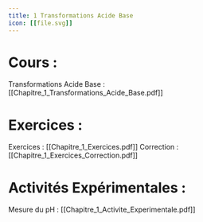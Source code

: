 ```yaml
---
title: 1 Transformations Acide Base
icon: [[file.svg]]
---
```

# Cours :
Transformations Acide Base : [[Chapitre_1_Transformations_Acide_Base.pdf]]

# Exercices :
Exercices : [[Chapitre_1_Exercices.pdf]]
Correction : [[Chapitre_1_Exercices_Correction.pdf]]

# Activités Expérimentales :
Mesure du pH : [[Chapitre_1_Activite_Experimentale.pdf]]